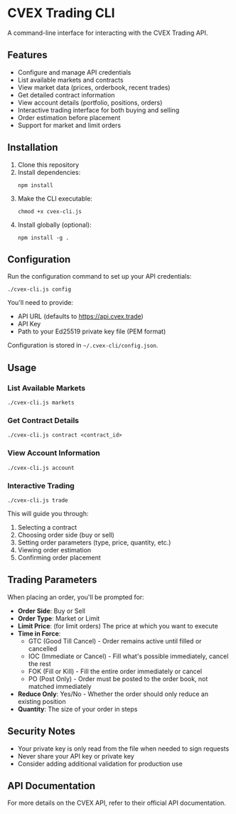 # CVEX Trading CLI

A command-line interface for interacting with the CVEX Trading API.

## Features

- Configure and manage API credentials
- List available markets and contracts
- View market data (prices, orderbook, recent trades)
- Get detailed contract information
- View account details (portfolio, positions, orders)
- Interactive trading interface for both buying and selling
- Order estimation before placement
- Support for market and limit orders

## Installation

1. Clone this repository
2. Install dependencies:
   ```
   npm install
   ```
3. Make the CLI executable:
   ```
   chmod +x cvex-cli.js
   ```
4. Install globally (optional):
   ```
   npm install -g .
   ```

## Configuration

Run the configuration command to set up your API credentials:

```
./cvex-cli.js config
```

You'll need to provide:
- API URL (defaults to https://api.cvex.trade)
- API Key
- Path to your Ed25519 private key file (PEM format)

Configuration is stored in `~/.cvex-cli/config.json`.

## Usage

### List Available Markets

```
./cvex-cli.js markets
```

### Get Contract Details

```
./cvex-cli.js contract <contract_id>
```

### View Account Information

```
./cvex-cli.js account
```

### Interactive Trading

```
./cvex-cli.js trade
```

This will guide you through:
1. Selecting a contract
2. Choosing order side (buy or sell)
3. Setting order parameters (type, price, quantity, etc.)
4. Viewing order estimation
5. Confirming order placement

## Trading Parameters

When placing an order, you'll be prompted for:

- **Order Side**: Buy or Sell
- **Order Type**: Market or Limit
- **Limit Price**: (for limit orders) The price at which you want to execute
- **Time in Force**: 
  - GTC (Good Till Cancel) - Order remains active until filled or cancelled
  - IOC (Immediate or Cancel) - Fill what's possible immediately, cancel the rest
  - FOK (Fill or Kill) - Fill the entire order immediately or cancel
  - PO (Post Only) - Order must be posted to the order book, not matched immediately
- **Reduce Only**: Yes/No - Whether the order should only reduce an existing position
- **Quantity**: The size of your order in steps

## Security Notes

- Your private key is only read from the file when needed to sign requests
- Never share your API key or private key
- Consider adding additional validation for production use

## API Documentation

For more details on the CVEX API, refer to their official API documentation.